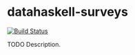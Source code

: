 # datahaskell-surveys

[![Build Status](https://travis-ci.org/DataHaskell/datahaskell-surveys.png)](https://travis-ci.org/DataHaskell/datahaskell-surveys)

TODO Description.
